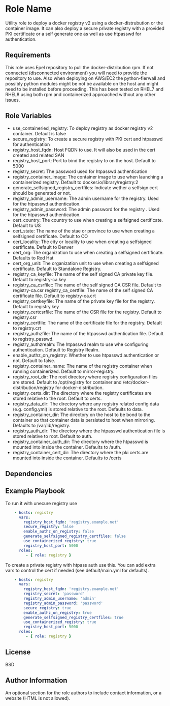 Role Name
=========

Utility role to deploy a docker registry v2 using a docker-distrubution or the container image. 
It can also deploy a secure private registry with a provided PKI certificate or a self generate one as well as use htpasswd for authentication. 

Requirements
------------

This role uses Epel repository to pull the docker-distribution rpm. 
If not connected (disconnected environment) you will need to provide the repository to use. 
Also when deploying on AWS/EC2 the python-fierwall and possibly python modules might be not be available on the host and might need to be installed before proceeding. 
This has been tested on RHEL7 and RHEL8 using both rpm and containerized approached without any other issues.

Role Variables
--------------

- use_containeried_registry: To deploy registry as docker registry v2 container. Default is false
- secure_registry: To create a secure registry with PKI cert and htpasswd for authentication
- registry_host_fqdn: Host FQDN to use. It will also be used in the cert created and related SAN
- registry_host_port: Port to bind the registry to on the host. Default to 5000
- registry_secret: The password used for htpasswd authentication
- registry_container_image: The container image to use when launching a containerized registry. Default to docker.io/library/registry:2
- generate_selfsigned_registry_certfiles: Indicate wether a selfsign cert should be generated or not.
- registry_admin_username: The admin username for the registry. Used for the htpasswd authentication.
- registry_admin_password: The admin password for the registry . Used for the htpasswd authentication.
- cert_country: The country to use when creating a selfsigned certificate. Default to US
- cert_state: The name of the stae or province to use when creating a selfsigned certificate. Default to CO
- cert_locality: The city or locality to use when creating a selfsigned certificate. Default to Denver
- cert_org: The organization to use when creating a selfsigned certificate. Defaults to Red Hat
- cert_org_unit: The organization unit to use when creating a selfsigned certificate. Default to Standalone Registry.
- registry_ca_keyfile: The name of the self signed CA private key file. Default to registry-ca.key
- registry_ca_csrfile:: The name of the self signed CA CSR file. Default to registry-ca.csr
registry_ca_certfile: The name of the self signed CA certificate file. Default to registry-ca.crt
- registry_certkeyfile: The name of the private key file for the registry. Default to registry.key
- registry_certcsrfile: The name of the CSR file for the registry. Default to registry.csr
- registry_certfile: The name of the certificate file for the registry. Default to registry.crt
- registry_authzfile: The name of the htpasswd authentication file. Default to registry_passwd.
- registry_authzrealm: The htpasswd realm to use whe configuring authentication. Default to Registry Realm.
- enable_authz_on_registry: Whether to use htpasswd authentication or not. Default to false.
- registry_container_name: The name of the registry container when running containerized. Default to mirror-registry.
- registry_root_dir: The root directory where registry configuration files are stored. Default to /opt/registry for container and /etc/docker-distribution/registry for docker-distribution.
- registry_certs_dir: The directory where the registry certificates are stored relative to the root. Default to certs.
- registry_data_dir: The directory where any registry related config data (e.g. config.yml) is stored relative to the root. Defaults to data.
- registry_container_dir: The directory on the host to be bond to the container so that container data is persisted to host when mirroring. Defaults to /var/lib/registry.
- registry_auth_dir: The directory where the htpasswd authentication file is stored relative to root. Default to auth.
- registry_container_auth_dir: The directory where the htpasswd is mounted into inside the container. Defaults to /auth.
- registry_container_cert_dir: The directory where the pki certs are mounted into inside the container. Defaults to /certs


Dependencies
------------


Example Playbook
----------------

To run it with unecure registry use
```yaml
    - hosts: registry
      vars:
        registry_host_fqdn: 'registry.example.net'
        secure_registry: false
        enable_authz_on_registry: false
        generate_selfsigned_registry_certfiles: false
        use_containerized_registry: true 
        registry_host_port: 5000
      roles:
         - { role: registry }
```

To create a private registry with htpass auth use this. 
You can add extra vars to control the cert if needed (see default/main.yml for defaults).
```yaml
    - hosts: registry
      vars:
        registry_host_fqdn: 'registry.example.net'
        registry_secret: 'password'
        registry_admin_username: 'admin'
        registry_admin_password: 'password'
        secure_registry: true
        enable_authz_on_registry: true
        generate_selfsigned_registry_certfiles: true
        use_containerized_registry: true 
        registry_host_port: 5000
      roles:
         - { role: registry }
```

License
-------

BSD

Author Information
------------------

An optional section for the role authors to include contact information, or a website (HTML is not allowed).
